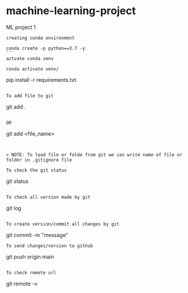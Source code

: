 # machine-learning-project
 ML project 1


````
creating conda environment

conda create -p python==3.7 -y
```
actvate conda venv

conda activate venv/

````

pip install -r requirements.txt
```

To add file to git
```
git add .
```

OR
```
git add  <file_name>
```


> NOTE: To load file or folde from git we can write name of file or folder in .gitignore file

To check the git status 
```
git status
```

To check all version made by git 
```
git log
```

To create version/commit all changes by git
```
git commit -m "message"
```
To send changes/version to github
```
git push origin main
```

To check remote url
```
git remote -v
```